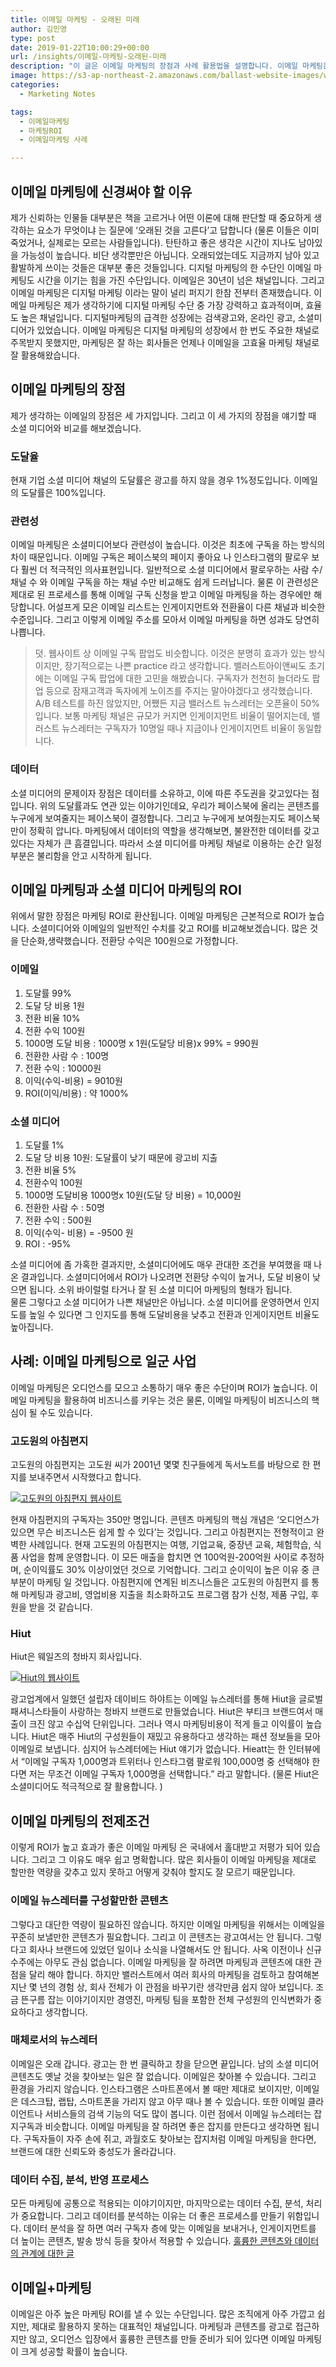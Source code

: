 ```yaml
---
title: 이메일 마케팅 - 오래된 미래
author: 김민영
type: post
date: 2019-01-22T10:00:29+00:00
url: /insights/이메일-마케팅-오래된-미래
description: "이 글은 이메일 마케팅의 장점과 사례 활용법을 설명합니다. 이메일 마케팅은 디지털 마케팅 수단 중 가장 강력하고 효과적이지만 많은 조직이 제대로 활용하지 못하는 대표적인 채널입니다."
image: https://s3-ap-northeast-2.amazonaws.com/ballast-website-images/wp-content/uploads/2019/01/23120533/IMG_0003.jpg
categories:
  - Marketing Notes

tags:
  - 이메일마케팅
  - 마케팅ROI
  - 이메일마케팅 사례

---
```


## 이메일 마케팅에 신경써야 할 이유 

제가 신뢰하는 인물들 대부분은 책을 고르거나 어떤 이론에 대해 판단할 때 중요하게 생각하는 요소가 무엇이냐 는 질문에 ‘오래된 것을 고른다’고 답합니다 (물론 이들은 이미 죽었거나, 실제로는 모르는 사람들입니다). 탄탄하고 좋은 생각은 시간이 지나도 남아있을 가능성이 높습니다. 비단 생각뿐만은 아닙니다. 오래되었는데도 지금까지 남아 있고 활발하게 쓰이는 것들은 대부분 좋은 것들입니다. 
디지털 마케팅의 한 수단인 이메일 마케팅도 시간을 이기는 힘을 가진 수단입니다. 이메일은 30년이 넘은 채널입니다. 그리고 이메일 마케팅은 디지털 마케팅 이라는 말이 널리 퍼지기 한참 전부터 존재했습니다. 
이메일 마케팅은 제가 생각하기에 디지털 마케팅 수단 중 가장 강력하고 효과적이며, 효율도 높은 채널입니다. 디지털마케팅의 급격한 성장에는 검색광고와, 온라인 광고, 소셜미디어가 있었습니다. 이메일 마케팅은 디지털 마케팅의 성장에서 한 번도 주요한 채널로 주목받지 못했지만, 마케팅은 잘 하는 회사들은 언제나 이메일을 고효율 마케팅 채널로 잘 활용해왔습니다. 


## 이메일 마케팅의 장점
제가 생각하는 이메일의 장점은 세 가지입니다. 그리고 이 세 가지의 장점을 얘기할 때 소셜 미디어와 비교를 해보겠습니다. 

### 도달율 
현재 기업 소셜 미디어 채널의 도달률은 광고를 하지 않을 경우 1%정도입니다. 이메일의 도달률은 100%입니다. 

### 관련성 
이메일 마케팅은 소셜미디어보다 관련성이 높습니다. 이것은 최초에 구독을 하는 방식의 차이 때문입니다. 이메일 구독은 페이스북의 페이지 좋아요 나 인스타그램의 팔로우 보다 훨씬 더 적극적인 의사표현입니다. 일반적으로 소셜 미디어에서 팔로우하는 사람 수/채널 수 와 이메일 구독을 하는 채널 수만 비교해도 쉽게 드러납니다. 물론 이 관련성은 제대로 된 프로세스를 통해 이메일 구독 신청을 받고 이메일 마케팅을 하는 경우에만 해당합니다. 어설프게 모은 이메일 리스트는 인게이지먼트와 전환율이 다른 채널과 비슷한 수준입니다. 그리고 이렇게 이메일 주소를 모아서 이메일 마케팅을 하면 성과도 당연히 나쁩니다. 

> 덧. 웹사이트 상 이메일 구독 팝업도 비슷합니다. 이것은 분명히 효과가 있는 방식이지만, 장기적으로는 나쁜 practice 라고 생각합니다. 밸러스트아이앤씨도 초기에는 이메일 구독 팝업에 대한 고민을 해봤습니다. 구독자가 천천히 늘더라도 팝업 등으로 잠재고객과 독자에게 노이즈를 주지는 말아야겠다고 생각했습니다. A/B 테스트를 하진 않았지만, 어쨌든 지금 밸러스트 뉴스레터는 오픈율이 50% 입니다. 보통 마케팅 채널은 규모가 커지면 인게이지먼트 비율이 떨어지는데, 밸러스트 뉴스레터는 구독자가 10명일 때나 지금이나 인게이지먼트 비율이 동일합니다. 

### 데이터 
소셜 미디어의 문제이자 장점은 데이터를 소유하고, 이에 따른 주도권을 갖고있다는 점입니다. 위의 도달률과도 연관 있는 이야기인데요, 우리가 페이스북에 올리는 콘텐츠를 누구에게 보여줄지는 페이스북이 결정합니다. 그리고 누구에게 보여줬는지도 페이스북만이 정확히 압니다. 마케팅에서 데이터의 역할을 생각해보면, 불완전한 데이터를 갖고 있다는 자체가 큰 흠결입니다. 따라서 소셜 미디어를 마케팅 채널로 이용하는 순간 일정부분은 불리함을 안고 시작하게 됩니다. 

## 이메일 마케팅과 소셜 미디어 마케팅의 ROI
위에서 말한 장점은 마케팅 ROI로 환산됩니다. 이메일 마케팅은 근본적으로 ROI가 높습니다. 소셜미디어와 이메일의 일반적인 수치를 갖고 ROI를 비교해보겠습니다. 많은 것을 단순화,생략했습니다. 전환당 수익은 100원으로 가정합니다. 

### 이메일 
1. 도달률 99%
2. 도달 당 비용 1원 
3. 전환 비율 10%
4. 전환 수익 100원
5. 1000명 도달 비용 : 1000명 x 1원(도달당 비용)x 99% = 990원
6. 전환한 사람 수 : 100명 
7. 전환 수익 : 10000원 
8. 이익(수익-비용) = 9010원
9. ROI(이익/비용) : 약 1000% 


### 소셜 미디어 

1. 도달률 1%
2. 도달 당 비용 10원: 도달률이 낮기 때문에 광고비 지출
3. 전환 비율 5% 
4. 전환수익 100원
5.  1000명 도달비용 1000명x 10원(도달 당 비용)  = 10,000원 
6. 전환한 사람 수 : 50명
7. 전환 수익 : 500원
8. 이익(수익- 비용) = -9500 원 
9. ROI : -95% 

소셜 미디어에 좀 가혹한 결과지만, 소셜미디어에도 매우 관대한 조건을 부여했을 때 나온 결과입니다. 소셜미디어에서 ROI가 나오려면 전환당 수익이 높거나, 도달 비용이 낮으면 됩니다. 소위 바이럴럴 타거나 잘 된 소셜 미디어 마케팅의 형태가 됩니다.  
물론 그렇다고 소셜 미디어가 나쁜 채널만은 아닙니다. 소셜 미디어를 운영하면서 인지도를 높일 수 있다면 그 인지도를 통해 도달비용을 낮추고 전환과 인게이지먼트 비율도 높아집니다. 


## 사례: 이메일 마케팅으로 일군 사업
이메일 마케팅은 오디언스를 모으고 소통하기 매우 좋은 수단이며 ROI가 높습니다. 이메일 마케팅을 활용하여 비즈니스를 키우는 것은 물론, 이메일 마케팅이 비즈니스의 핵심이 될 수도 있습니다. 

### 고도원의 아침편지
고도원의 아침편지는 고도원 씨가 2001년 몇몇 친구들에게 독서노트를 바탕으로 한 편지를 보내주면서 시작했다고 합니다. 

[![고도원의 아침편지 웹사이트](https://s3-ap-northeast-2.amazonaws.com/ballast-website-images/wp-content/uploads/2019/01/23120935/kdw.png)](https://www.godowon.com)


현재 아침편지의 구독자는 350만 명입니다. 콘텐츠 마케팅의 핵심 개념은 ‘오디언스가 있으면 무슨 비즈니스든 쉽게 할 수 있다’는 것입니다. 그리고 아침편지는 전형적이고 완벽한 사례입니다. 
현재 고도원의 아침편지는 여행, 기업교육, 중장년 교육, 체험학습, 식품 사업을 함께 운영합니다. 이 모든 매출을 합치면 연 100억원-200억원 사이로 추정하며, 순이익률도 30% 이상이었던 것으로 기억합니다.  그리고 순이익이 높은 이유 중 큰 부분이 마케팅 일 것입니다. 
아침편지에 연계된 비즈니스들은 고도원의 아침편지 를 통해 마케팅과 광고비, 영업비용 지출을 최소화하고도 프로그램 참가 신청, 제품 구입, 후원을 받을 것 같습니다. 

### Hiut 
Hiut은 웨일즈의 청바지 회사입니다. 

[![Hiut의 웹사이트](https://s3-ap-northeast-2.amazonaws.com/ballast-website-images/wp-content/uploads/2019/01/23120934/hiut.png)](https://hiutdenim.co.uk)


광고업계에서 일했던 설립자 데이비드 하야트는 이메일 뉴스레터를 통해 Hiut을 글로벌 패셔니스타들이 사랑하는 청바지 브랜드로 만들었습니다. Hiut은 부티크 브랜드여서 매출이 크진 않고 수십억 단위입니다. 그러나 역시 마케팅비용이 적게 들고 이익률이 높습니다. 
Hiut은 매주 Hiut의 구성원들이 재밌고 유용하다고 생각하는 패션 정보들을 모아 이메일로 보냅니다. 심지어 뉴스레터에는 Hiut 얘기가 없습니다. Hieatt는 한 인터뷰에서 “이메일 구독자 1,000명과 트위터나 인스타그램 팔로워 100,000명 중 선택해야 한다면 저는 무조건 이메일 구독자 1,000명을 선택합니다.” 라고 말합니다. (물론 Hiut은 소셜미디어도 적극적으로 잘 활용합니다. )


## 이메일 마케팅의 전제조건
이렇게 ROI가 높고 효과가 좋은 이메일 마케팅 은 국내에서 홀대받고 저평가 되어 있습니다. 그리고 그 이유도 매우 쉽고 명확합니다. 많은 회사들이 이메일 마케팅을 제대로 할만한 역량을 갖추고 있지 못하고 어떻게 갖춰야 할지도 잘 모르기 때문입니다. 

### 이메일 뉴스레터를 구성할만한 콘텐츠
그렇다고 대단한 역량이 필요하진 않습니다. 하지만 이메일 마케팅을 위해서는 이메일을 꾸준히 보낼만한 콘텐츠가 필요합니다. 그리고 이 콘텐츠는 광고여서는 안 됩니다. 그렇다고 회사나 브랜드에 있었던 일이나 소식을 나열해서도 안 됩니다. 사옥 이전이나 신규 수주에는 아무도 관심 없습니다. 
이메일 마케팅을 잘 하려면 마케팅과 콘텐츠에 대한 관점을 달리 해야 합니다. 하지만 밸러스트에서 여러 회사의 마케팅을 검토하고 참여해본 지난 몇 년의 경험 상, 회사 전체가 이 관점을 바꾸기란 생각만큼 쉽지 않아 보입니다. 조금 뜬구름 잡는 이야기이지만 경영진, 마케팅 팀을 포함한 전체 구성원의 인식변화가 중요하다고 생각합니다. 

### 매체로서의 뉴스레터 
이메일은 오래 갑니다. 광고는 한 번 클릭하고 창을 닫으면 끝입니다. 남의 소셜 미디어 콘텐츠도 옛날 것을 찾아보는 일은 잘 없습니다. 이메일은 찾아볼 수 있습니다. 그리고 환경을 가리지 않습니다. 인스타그램은 스마트폰에서 볼 때만 제대로 보이지만, 이메일은 데스크탑, 랩탑, 스마트폰을 가리지 않고 아무 때나 볼 수 있습니다. 또한 이메일 클라이언트나 서비스들의 검색 기능의 덕도 많이 봅니다. 
이런 점에서 이메일 뉴스레터는 잡지구독과 비슷합니다. 이메일 마케팅을 잘 하려면 좋은 잡지를 만든다고 생각하면 됩니다. 구독자들이 자주 손에 쥐고, 과월호도 찾아보는 잡지처럼 이메일 마케팅을 한다면, 브랜드에 대한 신뢰도와 충성도가 올라갑니다. 

### 데이터 수집, 분석, 반영 프로세스 
모든 마케팅에 공통으로 적용되는 이야기이지만, 마지막으로는 데이터 수집, 분석, 처리가 중요합니다. 그리고 데이터를 분석하는 이유는 더 좋은 프로세스를 만들기 위함입니다. 
데이터 분석을 잘 하면 여러 구독자 층에 맞는 이메일을 보내거나, 인게이지먼트를 더 높이는 콘텐츠, 발송 방식 등을 찾아서 적용할 수 있습니다. 
[훌륭한 콘텐츠와 데이터의 관계에 대한 글](/insights/훌륭한-콘텐츠-조건-실패-데이터-테스트/)


## 이메일+마케팅
이메일은 아주 높은 마케팅 ROI를 낼 수 있는 수단입니다. 많은 조직에게 아주 가깝고 쉽지만, 제대로 활용하지 못하는 대표적인 채널입니다. 마케팅과 콘텐츠를 광고로 접근하지만 않고, 오디언스 입장에서 훌륭한 콘텐츠를 만들 준비가 되어 있다면 이메일 마케팅이 크게 성공할 확률이 높습니다. 

